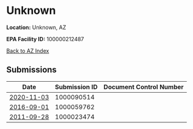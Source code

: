 # Unknown

**Location:** Unknown, AZ

**EPA Facility ID:** 100000212487

[Back to AZ Index](../../index.md)

## Submissions

| Date | Submission ID | Document Control Number |
|------|--------------|-------------------------|
| [2020-11-03](submissions/1000090514.md) | 1000090514 |  |
| [2016-09-01](submissions/1000059762.md) | 1000059762 |  |
| [2011-09-28](submissions/1000023474.md) | 1000023474 |  |
